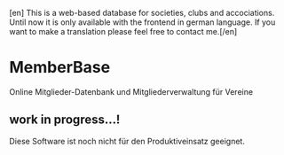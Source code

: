 [en] This is a web-based database for societies, clubs and accociations. Until now it is only available with the frontend in german language. If you want to make a translation please feel free to contact me.[/en]

# MemberBase
Online Mitglieder-Datenbank und Mitgliederverwaltung für Vereine

## work in progress...!

Diese Software ist noch nicht für den Produktiveinsatz geeignet.

